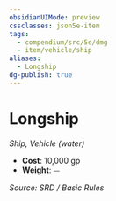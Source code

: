 ```yaml
---
obsidianUIMode: preview
cssclasses: json5e-item
tags:
  - compendium/src/5e/dmg
  - item/vehicle/ship
aliases:
  - Longship
dg-publish: true
---
```

# Longship
*Ship, Vehicle (water)*  

- **Cost**: 10,000 gp
- **Weight**: ⏤

*Source: SRD / Basic Rules*